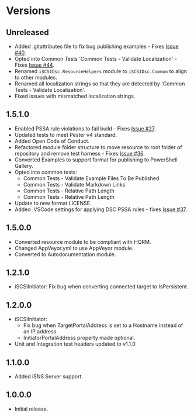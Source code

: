 # Versions

## Unreleased

- Added .gitattributes file to fix bug publishing examples - Fixes [Issue #40](https://github.com/PlagueHO/iSCSIDsc/issues/40).
- Opted into Common Tests 'Common Tests - Validate Localization' - Fixes [Issue #44](https://github.com/PlagueHO/iSCSIDsc/issues/44).
- Renamed `iSCSIDsc.ResourceHelpers` module to `iSCSIDsc.Common`
  to align to other modules.
- Renamed all localization strings so that they are detected by
  'Common Tests - Validate Localization'.
- Fixed issues with mismatched localization strings.

## 1.5.1.0

- Enabled PSSA rule violations to fail build - Fixes [Issue #27](https://github.com/PlagueHO/iSCSIDsc/issues/27).
- Updated tests to meet Pester v4 standard.
- Added Open Code of Conduct.
- Refactored module folder structure to move resource
  to root folder of repository and remove test harness - Fixes [Issue #36](https://github.com/PlagueHO/iSCSIDsc/issues/36).
- Converted Examples to support format for publishing to PowerShell
  Gallery.
- Opted into common tests:
  - Common Tests - Validate Example Files To Be Published
  - Common Tests - Validate Markdown Links
  - Common Tests - Relative Path Length
  - Common Tests - Relative Path Length
- Update to new format LICENSE.
- Added .VSCode settings for applying DSC PSSA rules - fixes [Issue #37](https://github.com/PlagueHO/iSCSIDsc/issues/37).

## 1.5.0.0

- Converted resource module to be compliant with HQRM.
- Changed AppVeyor.yml to use AppVeyor module.
- Converted to Autodocumentation module.

## 1.2.1.0

- iSCSIInitiator: Fix bug when converting connected target to IsPersistent.

## 1.2.0.0

- iSCSIInitiator:
  - Fix bug when TargetPortalAddress is set to a Hostname instead of an IP address.
  - InitiatorPortalAddress property made optional.
- Unit and Integration test headers updated to v1.1.0

## 1.1.0.0

- Added iSNS Server support.

## 1.0.0.0

- Initial release.

